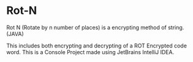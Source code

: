 # Rot-N
Rot N (Rotate by n number of places) is a encrypting method of string. (JAVA)

This includes both encrypting and decrypting of a ROT Encrypted code word.
This is a Console Project made using JetBrains IntelliJ IDEA.
